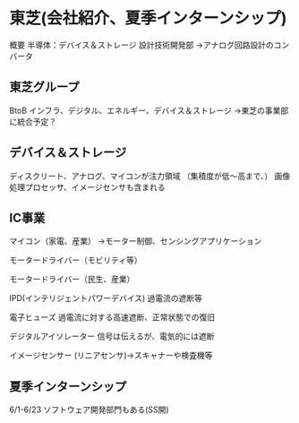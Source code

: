 # 東芝(会社紹介、夏季インターンシップ)

概要
半導体：デバイス＆ストレージ
設計技術開発部
→アナログ回路設計のコンバータ

## 東芝グループ

BtoB
インフラ、デジタル、エネルギー、デバイス＆ストレージ
→東芝の事業部に統合予定？

## デバイス＆ストレージ

ディスクリート、アナログ、マイコンが注力領域
（集積度が低～高まで、）
画像処理プロセッサ、イメージセンサも含まれる

## IC事業

マイコン（家電、産業）
->モーター制御、センシングアプリケーション

モータードライバー（モビリティ等）

モータードライバー（民生、産業）

IPD(インテリジェントパワーデバイス)
過電流の遮断等

電子ヒューズ
過電流に対する高速遮断、正常状態での復旧

デジタルアイソレーター
信号は伝えるが、電気的には遮断

イメージセンサー
(リニアセンサ)→スキャナーや検査機等

## 夏季インターンシップ

6/1-6/23
ソフトウェア開発部門もある(SS開)
